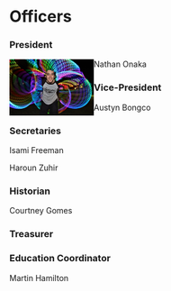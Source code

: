 <html>
<head>
<style>
img {
    float: left;
}
</style>
</head>
<body>

# Officers

### President
<img class="floated" src="nate.jpg" width="150">  Nathan Onaka

### Vice-President
Austyn Bongco

### Secretaries 
Isami Freeman

Haroun Zuhir

### Historian
Courtney Gomes

### Treasurer

### Education Coordinator
Martin Hamilton

</body>
</html>
